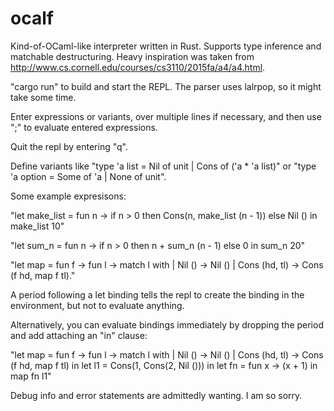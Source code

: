 # ocalf

Kind-of-OCaml-like interpreter written in Rust. Supports type inference and matchable destructuring. Heavy inspiration was taken from http://www.cs.cornell.edu/courses/cs3110/2015fa/a4/a4.html.

"cargo run" to build and start the REPL. The parser uses lalrpop, so it might take some time.

Enter expressions or variants, over multiple lines if necessary, and then use ";" to evaluate entered expressions.

Quit the repl by entering "q".

Define variants like "type 'a list = Nil of unit | Cons of ('a * 'a list)" or "type 'a option = Some of 'a | None of unit".

Some example expresisons:

"let make_list = fun n -> 
     if n > 0 then Cons(n, make_list (n - 1)) 
     	      else Nil () in 
make_list 10"

"let sum_n = fun n -> 
     if n > 0 then n + sum_n (n - 1) else 0 in 
sum_n 20"

"let map = fun f -> fun l -> match l with | Nil () -> Nil () | Cons (hd, tl) -> Cons (f hd, map f tl)."

A period following a let binding tells the repl to create the binding in the environment, but not to evaluate anything.

Alternatively, you can evaluate bindings immediately by dropping the period and add attaching an "in" clause:

"let map = fun f -> fun l -> 
     match l with 
     | Nil () -> Nil () 
     | Cons (hd, tl) -> Cons (f hd, map f tl) in 
let l1 = Cons(1, Cons(2, Nil ())) in 
let fn = fun x -> (x + 1) in 
map fn l1"

Debug info and error statements are admittedly wanting. I am so sorry.